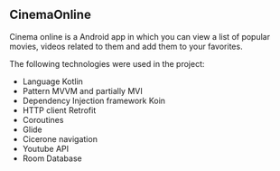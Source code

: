 ## CinemaOnline

Cinema online is a Android app in which you can view a list of popular movies, videos related to them and add them to your favorites.

The following technologies were used in the project:

- Language Kotlin
- Pattern MVVM and partially MVI 
- Dependency Injection framework Koin
- HTTP client Retrofit
- Coroutines
- Glide
- Cicerone navigation
- Youtube API
- Room Database
